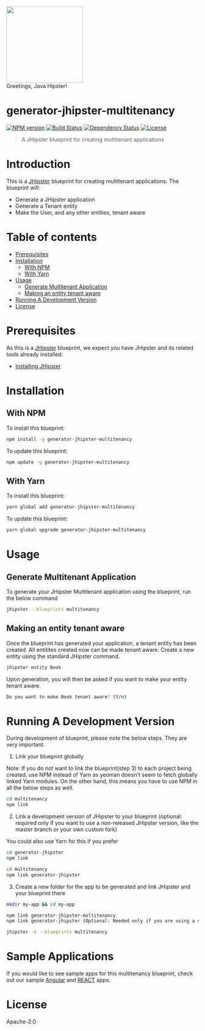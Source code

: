 <div>
    <a href="https://www.jhipster.tech/">
        <img src="https://www.jhipster.tech/images/logo/jhipster_family_member_1.svg" height="200px">
    </a>
</div>
Greetings, Java Hipster!

# generator-jhipster-multitenancy
[![NPM version][npm-image]][npm-url] [![Build Status][travis-image]][travis-url] [![Dependency Status][daviddm-image]][daviddm-url] [![License](http://img.shields.io/:license-apache-blue.svg)](http://www.apache.org/licenses/LICENSE-2.0.html)
> A JHipster blueprint for creating multitenant applications


# Introduction
This is a [JHipster](https://www.jhipster.tech/) blueprint for creating multitenant applications. The blueprint will:

 - Generate a JHipster application
 - Generate a Tenant entity
 - Make the User, and any other entities, tenant aware

# Table of contents

* [Prerequisites](#prerequisites)
* [Installation](#installation)
  * [With NPM](#with-npm)
  * [With Yarn](#with-yarn)
* [Usage](#usage)
  * [Generate Multitenant Application](#generate-multitenant-application)
  * [Making an entity tenant aware](#making-an-entity-tenant-aware)
* [Running A Development Version](#running-a-development-version)
* [License](#license)

# Prerequisites

As this is a [JHipster](https://www.jhipster.tech/) blueprint, we expect you have JHipster and its related tools already installed:

- [Installing JHipster](https://www.jhipster.tech/installation/)

# Installation

## With NPM

To install this blueprint:

```bash
npm install -g generator-jhipster-multitenancy
```

To update this blueprint:

```bash
npm update -g generator-jhipster-multitenancy
```

## With Yarn

To install this blueprint:

```bash
yarn global add generator-jhipster-multitenancy
```

To update this blueprint:

```bash
yarn global upgrade generator-jhipster-multitenancy
```

# Usage

## Generate Multitenant Application

To generate your JHipster Multitenant application using the blueprint, run the below command

```bash
jhipster --blueprints multitenancy
```

## Making an entity tenant aware

Once the blueprint has generated your application, a tenant entity has been created. All entitites created now can be made tenant aware. Create a new entity using the standard JHipster command.

```bash
jhipster entity Book
```

Upon generation, you will then be asked if you want to make your entity tenant aware.

```bash
Do you want to make Book tenant aware? (Y/n)
```

# Running A Development Version

During development of blueprint, please note the below steps. They are very important.

1. Link your blueprint globally

Note: If you do not want to link the blueprint(step 3) to each project being created, use NPM instead of Yarn as yeoman doesn't seem to fetch globally linked Yarn modules. On the other hand, this means you have to use NPM in all the below steps as well.

```bash
cd multitenancy
npm link
```

2. Link a development version of JHipster to your blueprint (optional: required only if you want to use a non-released JHipster version, like the master branch or your own custom fork)

You could also use Yarn for this if you prefer

```bash
cd generator-jhipster
npm link

cd multitenancy
npm link generator-jhipster
```

3. Create a new folder for the app to be generated and link JHipster and your blueprint there

```bash
mkdir my-app && cd my-app

npm link generator-jhipster-multitenancy
npm link generator-jhipster (Optional: Needed only if you are using a non-released JHipster version)

jhipster -d --blueprints multitenancy

```
# Sample Applications

If you would like to see sample apps for this multitenancy blueprint, check out our sample [Angular](https://github.com/sonalake/jhipster-mt-sample-angular) and [REACT](https://github.com/sonalake/jhipster-mt-sample-react) apps.

# License

Apache-2.0

[npm-image]: https://img.shields.io/npm/v/generator-jhipster-multitenancy.svg
[npm-url]: https://npmjs.org/package/generator-jhipster-multitenancy
[travis-image]: https://travis-ci.org/sonalake/generator-jhipster-multitenancy.svg?branch=master
[travis-url]: https://travis-ci.org/sonalake/generator-jhipster-multitenancy
[daviddm-image]: https://david-dm.org/sonalake/generator-jhipster-multitenancy.svg?theme=shields.io
[daviddm-url]: https://david-dm.org/sonalake/generator-jhipster-multitenancy
